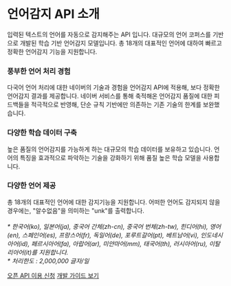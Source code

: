 # 언어감지 API 소개

<html lang="ko">
<head>
    <title>NAVER Developers - Papago 언어감지 API 소개</title>
</head>
<body>
<div class="con">
    <p class="p_desc">입력된 텍스트의 언어를 자동으로 감지해주는 API 입니다. 대규모의 언어 코퍼스를 기반으로 개발된 학습 기반 언어감지 모델입니다. 총 18개의 대표적인 언어에 대하여 빠르고 정확한 언어감지 기능을 지원합니다.
    </p>
    <div class="cont_intro detectLangs">
        <h3 class="h_sub">풍부한 언어 처리 경험</h3>
        <p class="p_desc">다국어 언어 처리에 대한 네이버의 기술과 경험을 언어감지 API에 적용해, 보다 정확한 언어감지 결과를 제공합니다. 네이버 서비스를 통해 축적해온 언어감지 품질에 대한 피드백들을 적극적으로 반영해, 단순 규칙 기반에만 의존하는 기존 기술의 한계를 보완했습니다.</p>
        <h3 class="h_sub">다양한 학습 데이터 구축</h3>
        <p class="p_desc">높은 품질의 언어감지를 가능하게 하는 대규모의 학습 데이터를 보유하고 있습니다. 언어의 특징을 효과적으로 파악하는 기술을 강화하기 위해 품질 높은 학습 모델을 사용합니다.</p>
        <h3 class="h_sub">다양한 언어 제공</h3>
        <p class="p_desc">총 18개의 대표적인 언어에 대한 감지기능을 지원합니다. 어떠한 언어도 감지되지 않을 경우에는, "알수없음"을 의미하는 "unk"를 출력합니다.<br><br>
            <em class="color_p3">* 한국어(ko), 일본어(ja), 중국어 간체(zh-cn), 중국어 번체(zh-tw), 힌디어(hi), 영어(en), 스페인어(es), 프랑스어(fr), 독일어(de), 포루트갈어(pt), 베트남어(vi), 인도네시아어(id), 페르시아어(fa), 아랍어(ar), 미얀마어(mm), 태국어(th), 러시아어(ru), 이탈리아어(it)를 지원합니다.<br>* 처리한도 : 2,000,000 글자/일</em></p>
    </div>
    <div class="buttons buttons_center">
        <a class="btn_b_hi" href="https://developers.naver.com/apps/#/register?api=ppg_dtl">오픈 API 이용 신청</a>
        <a class="btn_b_hi" href="https://developers.naver.com/docs/papago/papago-detectlangs-overview.md#언어-감지">개발 가이드 보기</a>
    </div>
</div>
</body>
</html>
